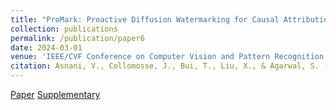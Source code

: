 ```yaml
---
title: "ProMark: Proactive Diffusion Watermarking for Causal Attribution"
collection: publications
permalink: /publication/paper6
date: 2024-03-01
venue: 'IEEE/CVF Conference on Computer Vision and Pattern Recognition'
citation: Asnani, V., Collomosse, J., Bui, T., Liu, X., & Agarwal, S. (2024). ProMark: Proactive Diffusion Watermarking for Causal Attribution. In Proceedings of the IEEE/CVF Conference on Computer Vision and Pattern Recognition.
---
```


[Paper](http://vishal3477.github.io/files/6603.pdf)
[Supplementary](http://vishal3477.github.io/files/6603_supp.pdf)
